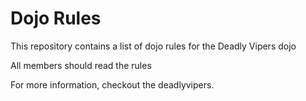 Dojo Rules
==========

This repository contains a list of dojo rules for the Deadly Vipers dojo

All members should read the rules

For more information, checkout the deadlyvipers.
